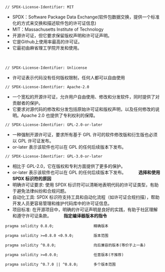 ```
// SPDX-License-Identifier: MIT
```
- SPDX：Software Package Data Exchange(软件包数据交换，提供一个标准化的方式来交换和描述软件包的许可证信息)
- MIT：Massachusetts Institute of Technology
- 开源许可证，但它要求保留版权声明和许可证声明。
- 它是Github上使用率最高的许可证。
- 它最初由麻省理工学院开发和使用。

　

```
// SPDX-License-Identifier: Unlicense
```
- 许可证表示代码没有任何版权限制，任何人都可以自由使用
　
　
```
// SPDX-License-Identifier: Apache-2.0
```
- 一个宽松的开源许可证，允许用户自由使用、修改和分发软件，同时提供了对贡献者的保护。
- 它要求对源代码的修改和分发包括原始许可证和版权声明，以及任何修改的说明。Apache 2.0 也提供了专利权利的保障。
　
　
```
// SPDX-License-Identifier: GPL-2.0-or-later
```
- 一种强制开源许可证，要求所有基于 GPL 许可的软件修改版和衍生版也必须以 GPL 许可证发布。
- or-later 表示该软件也可以在 GPL 的任何后续版本下发布。
　
　
```
// SPDX-License-Identifier: GPL-3.0-or-later
```
- 相比于 GPL-2.0，它在版权和专利方面提供了更多的保护。
- or-later 表示该软件也可以在 GPL 的任何后续版本下发布。
　
　
**选择和使用 SPDX 标识符的原因**
- 明确许可证要求: 使用 SPDX 标识符可以清晰地表明代码的许可证类型，有助于避免法律纠纷和合规问题。
- 自动化工具: SPDX 标识符支持工具和自动化流程（如许可证合规扫描），帮助开发人员更容易管理和维护代码库中的许可证信息。
- 项目标准: 在开源项目中，明确的许可证声明是良好的实践，有助于社区理解和遵守许可证条款。
　
　
**指定编译器版本的指令**
```
pragma solidity 0.8.0;                  精确版本
```
```
pragma solidity >=0.8.0 <0.9.0;         版本范围
```
```
pragma solidity ^0.8.0;                 向后兼容的版本(等价于上一条)
```
```
pragma solidity >=0.0.0;                任意版本(不推荐)
```
```
pragma solidity ^0.7.0 || ^0.8.0;       多个版本范围
```









